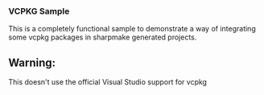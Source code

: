 ### VCPKG Sample

This is a completely functional sample to demonstrate a way of integrating some vcpkg packages in sharpmake generated projects. 

## Warning:
This doesn't use the official Visual Studio support for vcpkg
